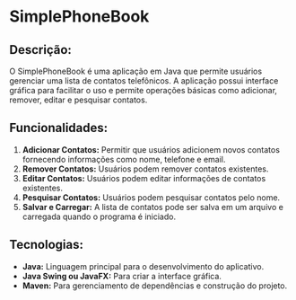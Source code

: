 # SimplePhoneBook

## Descrição:
O SimplePhoneBook é uma aplicação em Java que permite usuários gerenciar uma lista de contatos telefônicos. A aplicação possui 
 interface gráfica para facilitar o uso e permite operações básicas como adicionar, remover, editar e pesquisar contatos.

## Funcionalidades:
1. **Adicionar Contatos:** Permitir que usuários adicionem novos contatos fornecendo informações como nome, telefone e email.
2. **Remover Contatos:** Usuários podem remover contatos existentes.
3. **Editar Contatos:** Usuários podem editar informações de contatos existentes.
4. **Pesquisar Contatos:** Usuários podem pesquisar contatos pelo nome.
5. **Salvar e Carregar:** A lista de contatos pode ser salva em um arquivo e carregada quando o programa é iniciado.

## Tecnologias:
- **Java:** Linguagem principal para o desenvolvimento do aplicativo.
- **Java Swing ou JavaFX:** Para criar a interface gráfica.
- **Maven:** Para gerenciamento de dependências e construção do projeto.
